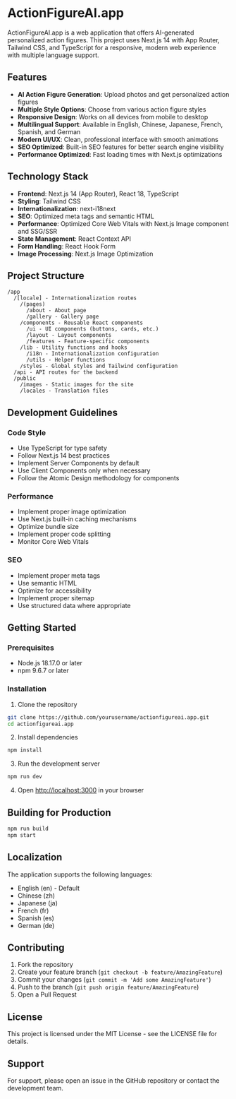 # ActionFigureAI.app

ActionFigureAI.app is a web application that offers AI-generated personalized action figures. This project uses Next.js 14 with App Router, Tailwind CSS, and TypeScript for a responsive, modern web experience with multiple language support.

## Features

- **AI Action Figure Generation**: Upload photos and get personalized action figures
- **Multiple Style Options**: Choose from various action figure styles
- **Responsive Design**: Works on all devices from mobile to desktop
- **Multilingual Support**: Available in English, Chinese, Japanese, French, Spanish, and German
- **Modern UI/UX**: Clean, professional interface with smooth animations
- **SEO Optimized**: Built-in SEO features for better search engine visibility
- **Performance Optimized**: Fast loading times with Next.js optimizations

## Technology Stack

- **Frontend**: Next.js 14 (App Router), React 18, TypeScript
- **Styling**: Tailwind CSS
- **Internationalization**: next-i18next
- **SEO**: Optimized meta tags and semantic HTML
- **Performance**: Optimized Core Web Vitals with Next.js Image component and SSG/SSR
- **State Management**: React Context API
- **Form Handling**: React Hook Form
- **Image Processing**: Next.js Image Optimization

## Project Structure

```
/app
  /[locale] - Internationalization routes
    /(pages)
      /about - About page
      /gallery - Gallery page
    /components - Reusable React components
      /ui - UI components (buttons, cards, etc.)
      /layout - Layout components
      /features - Feature-specific components
    /lib - Utility functions and hooks
      /i18n - Internationalization configuration
      /utils - Helper functions
    /styles - Global styles and Tailwind configuration
  /api - API routes for the backend
  /public
    /images - Static images for the site
    /locales - Translation files
```

## Development Guidelines

### Code Style
- Use TypeScript for type safety
- Follow Next.js 14 best practices
- Implement Server Components by default
- Use Client Components only when necessary
- Follow the Atomic Design methodology for components

### Performance
- Implement proper image optimization
- Use Next.js built-in caching mechanisms
- Optimize bundle size
- Implement proper code splitting
- Monitor Core Web Vitals

### SEO
- Implement proper meta tags
- Use semantic HTML
- Optimize for accessibility
- Implement proper sitemap
- Use structured data where appropriate

## Getting Started

### Prerequisites

- Node.js 18.17.0 or later
- npm 9.6.7 or later

### Installation

1. Clone the repository
```bash
git clone https://github.com/yourusername/actionfigureai.app.git
cd actionfigureai.app
```

2. Install dependencies
```bash
npm install
```

3. Run the development server
```bash
npm run dev
```

4. Open [http://localhost:3000](http://localhost:3000) in your browser

## Building for Production

```bash
npm run build
npm start
```

## Localization

The application supports the following languages:
- English (en) - Default
- Chinese (zh)
- Japanese (ja)
- French (fr)
- Spanish (es)
- German (de)

## Contributing

1. Fork the repository
2. Create your feature branch (`git checkout -b feature/AmazingFeature`)
3. Commit your changes (`git commit -m 'Add some AmazingFeature'`)
4. Push to the branch (`git push origin feature/AmazingFeature`)
5. Open a Pull Request

## License

This project is licensed under the MIT License - see the LICENSE file for details.

## Support

For support, please open an issue in the GitHub repository or contact the development team. 